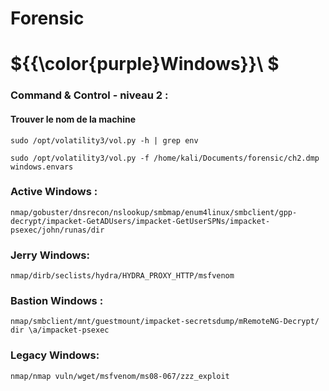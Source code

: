 # Forensic

# ${{\color{purple}Windows}}\ $

### Command & Control - niveau 2 :

#### Trouver le nom de la machine

``sudo /opt/volatility3/vol.py -h | grep env``

``sudo /opt/volatility3/vol.py -f /home/kali/Documents/forensic/ch2.dmp windows.envars``



### Active Windows :

``nmap/gobuster/dnsrecon/nslookup/smbmap/enum4linux/smbclient/gpp-decrypt/impacket-GetADUsers/impacket-GetUserSPNs/impacket-psexec/john/runas/dir``

### Jerry Windows:

``nmap/dirb/seclists/hydra/HYDRA_PROXY_HTTP/msfvenom``

### Bastion Windows :

``nmap/smbclient/mnt/guestmount/impacket-secretsdump/mRemoteNG-Decrypt/ dir \a/impacket-psexec``

### Legacy Windows:

``nmap/nmap vuln/wget/msfvenom/ms08-067/zzz_exploit``
